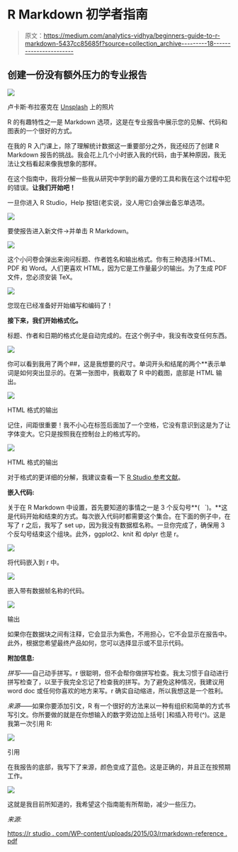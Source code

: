 # R Markdown 初学者指南

> 原文：<https://medium.com/analytics-vidhya/beginners-guide-to-r-markdown-5437cc85685f?source=collection_archive---------18----------------------->

## 创建一份没有额外压力的专业报告

![](img/6939816d3ac5f8eaec22de057aa1f766.png)

卢卡斯·布拉塞克在 [Unsplash](https://unsplash.com/s/photos/graph-report?utm_source=unsplash&utm_medium=referral&utm_content=creditCopyText) 上的照片

R 的有趣特性之一是 Markdown 选项，这是在专业报告中展示您的见解、代码和图表的一个很好的方式。

在我的 R 入门课上，除了理解统计数据这一重要部分之外，我还经历了创建 R Markdown 报告的挑战。我会花上几个小时嵌入我的代码，由于某种原因，我无法让文档看起来像我想象的那样。

在这个指南中，我将分解一些我从研究中学到的最方便的工具和我在这个过程中犯的错误。**让我们开始吧！**

一旦你进入 R Studio，Help 按钮(老实说，没人用它)会弹出备忘单选项。

![](img/cc98cce73d5391ac227c13dde46209b9.png)

要使报告进入新文件->并单击 R Markdown。

![](img/904e8754ce5a8975cdaf9447cd06e52e.png)

这个小问卷会弹出来询问标题、作者姓名和输出格式。你有三种选择:HTML、PDF 和 Word。人们更喜欢 HTML，因为它是工作量最少的输出。为了生成 PDF 文件，您必须安装 TeX。

![](img/ff2229521b8ddb3a295ddeb5a1f28c50.png)

您现在已经准备好开始编写和编码了！

**接下来，我们开始格式化。**

标题、作者和日期的格式化是自动完成的。在这个例子中，我没有改变任何东西。

![](img/8f0cb21849e160ebc0e329de5862fde9.png)

你可以看到我用了两个##，这是我想要的尺寸。单词开头和结尾的两个**表示单词是如何突出显示的。在第一张图中，我截取了 R 中的截图，底部是 HTML 输出。

![](img/4493b52dd77a39e5ed23926e537dff9d.png)

HTML 格式的输出

记住，间距很重要！我不小心在标签后面加了一个空格，它没有意识到这是为了让字体变大。它只是按照我在控制台上的格式写的。

![](img/4dbb75938e60c1d5695652eddb703fb4.png)

HTML 格式的输出

对于格式的更详细的分解，我建议查看一下 [R Studio 参考文献](https://rstudio.com/wp-content/uploads/2015/03/rmarkdown-reference.pdf)。

**嵌入代码:**

关于在 R Markdown 中设置，首先要知道的事情之一是 3 个反勾号**(` ` `)。**这是代码开始和结束的方式。每次嵌入代码时都需要这个集合。在下面的例子中，在写了 r 之后，我写了 set up，因为我没有数据框名称。一旦你完成了，确保用 3 个反勾号结束这个组块。此外，ggplot2、knit 和 dplyr 也是 r。

![](img/199c6ff0d8ec36badba0c8f316141d27.png)

将代码嵌入到 r 中。

![](img/e272ae6a580375e16d974f2b24e2b8c1.png)

嵌入带有数据帧名称的代码。

![](img/b49542720fc5fd6d854835eb01fad3c3.png)

输出

如果你在数据块之间有注释，它会显示为紫色，不用担心，它不会显示在报告中。此外，根据您希望最终产品如何，您可以选择显示或不显示代码。

**附加信息:**

*拼写*——自己动手拼写。r 很聪明，但不会帮你做拼写检查。我太习惯于自动进行拼写检查了，以至于我完全忘记了检查我的拼写。为了避免这种情况，我建议用 word doc 或任何你喜欢的地方来写。r 确实自动缩进，所以我想这是一个胜利。

*来源*——如果你要添加引文，R 有一个很好的方法来以一种有组织和简单的方式书写引文。你所要做的就是在你想输入的数字旁边加上括号[ ]和插入符号(^)。这是我第一次引用 R:

![](img/3818422789ca8dee66b4551444afe29a.png)

引用

在我报告的底部，我写下了来源，颜色变成了蓝色。这是正确的，并且正在按预期工作。

![](img/4eda67ba68fece4f8b968df5352bc94b.png)

这就是我目前所知道的，我希望这个指南能有所帮助，减少一些压力。

*来源:*

[https://r studio . com/WP-content/uploads/2015/03/rmarkdown-reference . pdf](https://rstudio.com/wp-content/uploads/2015/03/rmarkdown-reference.pdf)